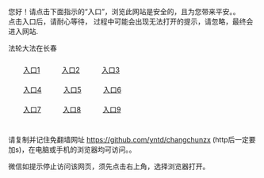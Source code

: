 您好！请点击下面指示的“入口”，浏览此网站是安全的，且为您带来平安。。 <br/>
点击入口后，请耐心等待， 过程中可能会出现无法打开的提示，请忽略，最终会进入网站. </br>

法轮大法在长春<br/>
<div style="padding:10px"><a style="margin:20px" target="_blank" href="https://d9axvdj9bts9w.cloudfront.net/2Qpsp?dnytfet" id="ccLink1" rel="nofollow">入口1</a> <a target="_blank" style="margin:20px" href="https://ds6yx89mk5p12.cloudfront.net/2Qpsp?lpzhbxv" id="ccLink2" rel="nofollow">入口2</a> <a style="margin:20px" target="_blank" href="https://d2eu3q1rqwjbxo.cloudfront.net/2Qpsp?ngxegy" id="ccLink3" rel="nofollow">入口3</a></div>

<div style="padding:10px" ><a style="margin:20px" target="_blank" href="https://d9axvdj9bts9w.cloudfront.net/2Qpsp?dnytfet" id="ccLink4" rel="nofollow">入口4</a> <a style="margin:20px" href="https://ds6yx89mk5p12.cloudfront.net/2Qpsp?lpzhbxv" target="_blank" id="ccLink5" rel="nofollow">入口5</a> <a style="margin:20px" href="https://d2eu3q1rqwjbxo.cloudfront.net/2Qpsp?ngxegy" target="_blank" id="ccLink6" rel="nofollow">入口6</a></div>

<div style="padding:10px"><a style="margin:20px" target="_blank" href="https://d9axvdj9bts9w.cloudfront.net/2Qpsp?dnytfet" id="ccLink7" rel="nofollow">入口7</a> <a style="margin:20px" href="https://ds6yx89mk5p12.cloudfront.net/2Qpsp?lpzhbxv" target="_blank" id="ccLink8" rel="nofollow">入口8</a> <a style="margin:20px" target="_blank" href="https://d2eu3q1rqwjbxo.cloudfront.net/2Qpsp?ngxegy" id="ccLink9" rel="nofollow">入口9</a></div>

<br/>



请复制并记住免翻墙网址 https://github.com/yntd/changchunzx (http后一定要加s)，在电脑或手机的浏览器均可访问。。<br/>

微信如提示停止访问该网页，须先点击右上角，选择浏览器打开。
